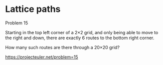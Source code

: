 # Lattice paths

Problem 15   

Starting in the top left corner of a 2×2 grid, and only being able to move to the right and down, there are exactly 6 routes to the bottom right corner.  
  
  
How many such routes are there through a 20×20 grid?  


https://projecteuler.net/problem=15

